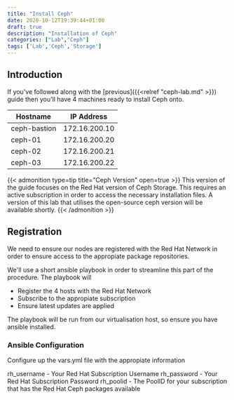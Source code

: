```yaml
---
title: "Install Ceph"
date: 2020-10-12T19:39:44+01:00
draft: true
description: "Installation of Ceph"
categories: ["Lab","Ceph"]
tags: ['Lab','Ceph','Storage']
---
```


## Introduction

If you've followed along with the [previous]({{<relref "ceph-lab.md" >}}) guide then you'll have 4 machines ready to install Ceph onto.

|Hostname   |IP Address   |
|---|---|
|ceph-bastion   | 172.16.200.10  |
|ceph-01   | 172.16.200.20  |
|ceph-02   | 172.16.200.21  |
|ceph-03   | 172.16.200.22  |


{{< admonition type=tip title="Ceph Version" open=true >}}
This version of the guide focuses on the Red Hat version of Ceph Storage.  This requires an active subscription in order to access the necessary installation files.  A version of this lab that utilises the open-source ceph version will be available shortly.
{{< /admonition >}}


## Registration

We need to ensure our nodes are registered with the Red Hat Network in order to ensure access to the appropiate package repositories.

We'll use a short ansible playbook in order to streamline this part of the procedure.  The playbook will

* Register the 4 hosts with the Red Hat Network
* Subscribe to the appropiate subscription
* Ensure latest updates are applied 

The playbook will be run from our virtualisation host, so ensure you have ansible installed.



### Ansible Configuration

Configure up the vars.yml file with the appropiate information

rh_username - Your Red Hat Subscription Username
rh_password - Your Red Hat Subscription Password
rh_poolid - The PoolID for your subscription that has the Red Hat Ceph packages available

```bash
```



